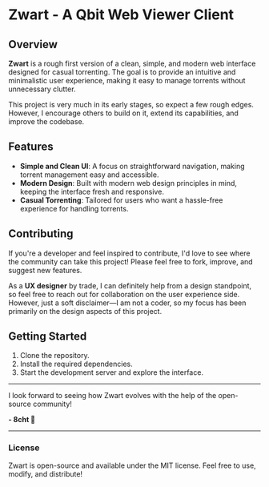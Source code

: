 # Zwart - A Qbit Web Viewer Client

## Overview

**Zwart** is a rough first version of a clean, simple, and modern web interface designed for casual torrenting. The goal is to provide an intuitive and minimalistic user experience, making it easy to manage torrents without unnecessary clutter.

This project is very much in its early stages, so expect a few rough edges. However, I encourage others to build on it, extend its capabilities, and improve the codebase.

## Features

- **Simple and Clean UI**: A focus on straightforward navigation, making torrent management easy and accessible.
- **Modern Design**: Built with modern web design principles in mind, keeping the interface fresh and responsive.
- **Casual Torrenting**: Tailored for users who want a hassle-free experience for handling torrents.

## Contributing

If you're a developer and feel inspired to contribute, I'd love to see where the community can take this project! Please feel free to fork, improve, and suggest new features. 

As a **UX designer** by trade, I can definitely help from a design standpoint, so feel free to reach out for collaboration on the user experience side. However, just a soft disclaimer—I am not a coder, so my focus has been primarily on the design aspects of this project.

## Getting Started

1. Clone the repository.
2. Install the required dependencies.
3. Start the development server and explore the interface.

---

I look forward to seeing how Zwart evolves with the help of the open-source community!

**- 8cht 🎱**

---

### License

Zwart is open-source and available under the MIT license. Feel free to use, modify, and distribute!
